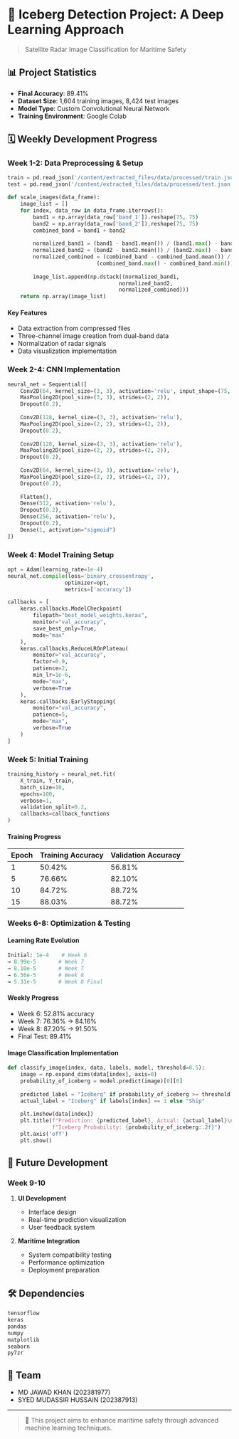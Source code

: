# 🌊 Iceberg Detection Project: A Deep Learning Approach
> Satellite Radar Image Classification for Maritime Safety

## 📊 Project Statistics
- **Final Accuracy**: 89.41%
- **Dataset Size**: 1,604 training images, 8,424 test images
- **Model Type**: Custom Convolutional Neural Network
- **Training Environment**: Google Colab

## 🗓️ Weekly Development Progress

### Week 1-2: Data Preprocessing & Setup
```python
train = pd.read_json('/content/extracted_files/data/processed/train.json')
test = pd.read_json('/content/extracted_files/data/processed/test.json')

def scale_images(data_frame):
    image_list = []
    for index, data_row in data_frame.iterrows():
        band1 = np.array(data_row['band_1']).reshape(75, 75)
        band2 = np.array(data_row['band_2']).reshape(75, 75)
        combined_band = band1 + band2
        
        normalized_band1 = (band1 - band1.mean()) / (band1.max() - band1.min())
        normalized_band2 = (band2 - band2.mean()) / (band2.max() - band2.min())
        normalized_combined = (combined_band - combined_band.mean()) / 
                            (combined_band.max() - combined_band.min())
        
        image_list.append(np.dstack((normalized_band1, 
                                   normalized_band2, 
                                   normalized_combined)))
    return np.array(image_list)
```

#### Key Features
- Data extraction from compressed files
- Three-channel image creation from dual-band data
- Normalization of radar signals
- Data visualization implementation

### Week 2-4: CNN Implementation
```python
neural_net = Sequential([
    Conv2D(64, kernel_size=(3, 3), activation='relu', input_shape=(75, 75, 3)),
    MaxPooling2D(pool_size=(3, 3), strides=(2, 2)),
    Dropout(0.2),
    
    Conv2D(128, kernel_size=(3, 3), activation='relu'),
    MaxPooling2D(pool_size=(2, 2), strides=(2, 2)),
    Dropout(0.2),
    
    Conv2D(128, kernel_size=(3, 3), activation='relu'),
    MaxPooling2D(pool_size=(2, 2), strides=(2, 2)),
    Dropout(0.2),
    
    Conv2D(64, kernel_size=(3, 3), activation='relu'),
    MaxPooling2D(pool_size=(2, 2), strides=(2, 2)),
    Dropout(0.2),
    
    Flatten(),
    Dense(512, activation='relu'),
    Dropout(0.2),
    Dense(256, activation='relu'),
    Dropout(0.2),
    Dense(1, activation="sigmoid")
])
```

### Week 4: Model Training Setup
```python
opt = Adam(learning_rate=1e-4)
neural_net.compile(loss='binary_crossentropy', 
                  optimizer=opt, 
                  metrics=['accuracy'])

callbacks = [
    keras.callbacks.ModelCheckpoint(
        filepath="best_model_weights.keras",
        monitor="val_accuracy",
        save_best_only=True,
        mode="max"
    ),
    keras.callbacks.ReduceLROnPlateau(
        monitor="val_accuracy",
        factor=0.9,
        patience=2,
        min_lr=1e-6,
        mode="max",
        verbose=True
    ),
    keras.callbacks.EarlyStopping(
        monitor="val_accuracy",
        patience=5,
        mode="max",
        verbose=True
    )
]
```

### Week 5: Initial Training
```python
training_history = neural_net.fit(
    X_train, Y_train,
    batch_size=10,
    epochs=100,
    verbose=1,
    validation_split=0.2,
    callbacks=callback_functions
)
```

#### Training Progress
| Epoch | Training Accuracy | Validation Accuracy |
|-------|------------------|-------------------|
| 1     | 50.42%          | 56.81%           |
| 5     | 76.66%          | 82.10%           |
| 10    | 84.72%          | 88.72%           |
| 15    | 88.03%          | 88.72%           |

### Weeks 6-8: Optimization & Testing

#### Learning Rate Evolution
```python
Initial: 1e-4    # Week 6
→ 8.99e-5       # Week 7
→ 8.10e-5       # Week 7
→ 6.56e-5       # Week 8
→ 5.31e-5       # Week 8 Final
```

#### Weekly Progress
- Week 6: 52.81% accuracy
- Week 7: 76.36% → 84.16%
- Week 8: 87.20% → 91.50%
- Final Test: 89.41%

#### Image Classification Implementation
```python
def classify_image(index, data, labels, model, threshold=0.5):
    image = np.expand_dims(data[index], axis=0)
    probability_of_iceberg = model.predict(image)[0][0]
    
    predicted_label = "Iceberg" if probability_of_iceberg >= threshold else "Ship"
    actual_label = "Iceberg" if labels[index] == 1 else "Ship"
    
    plt.imshow(data[index])
    plt.title(f"Prediction: {predicted_label}, Actual: {actual_label}\n"
              f"Iceberg Probability: {probability_of_iceberg:.2f}")
    plt.axis('off')
    plt.show()
```

## 🎯 Future Development
### Week 9-10
1. **UI Development**
   - Interface design
   - Real-time prediction visualization
   - User feedback system

2. **Maritime Integration**
   - System compatibility testing
   - Performance optimization
   - Deployment preparation

## 🛠️ Dependencies
```bash
tensorflow
keras
pandas
numpy
matplotlib
seaborn
py7zr
```

## 👥 Team
- MD JAWAD KHAN (202381977)
- SYED MUDASSIR HUSSAIN (202387913)

---
> 📝 This project aims to enhance maritime safety through advanced machine learning techniques.
